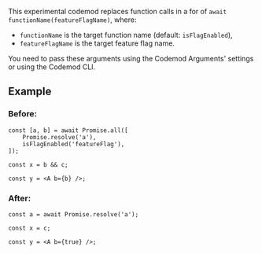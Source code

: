 This experimental codemod replaces function calls in a for of `await functionName(featureFlagName)`, where:

-   `functionName` is the target function name (default: `isFlagEnabled`),
-   `featureFlagName` is the target feature flag name.

You need to pass these arguments using the Codemod Arguments' settings or using the Codemod CLI.

## Example

### Before:

```tsx
const [a, b] = await Promise.all([
	Promise.resolve('a'),
	isFlagEnabled('featureFlag'),
]);

const x = b && c;

const y = <A b={b} />;
```

### After:

```tsx
const a = await Promise.resolve('a');

const x = c;

const y = <A b={true} />;
```